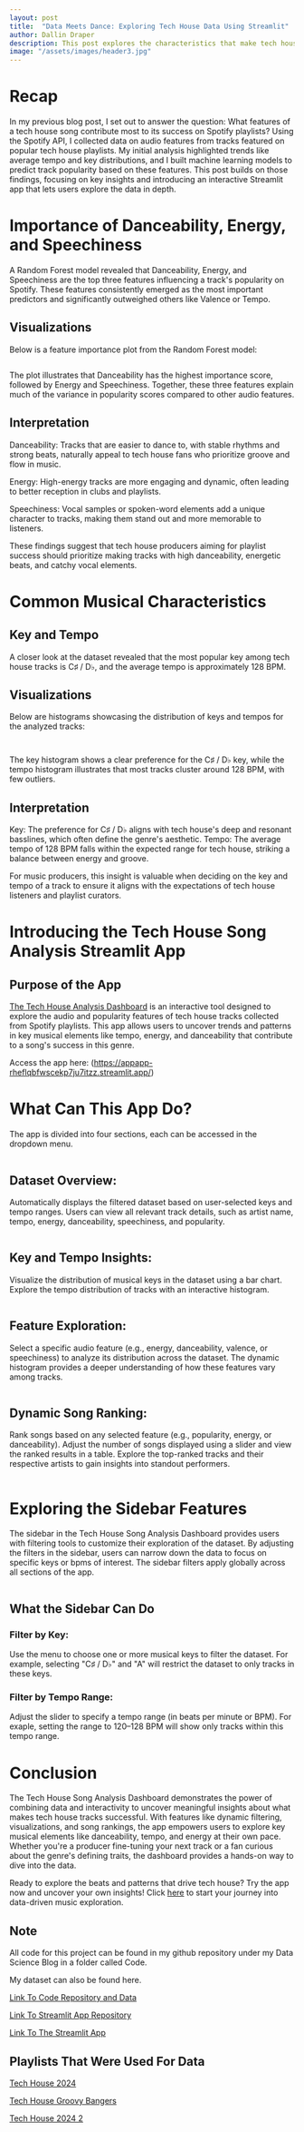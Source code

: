 ```yaml
---
layout: post
title:  "Data Meets Dance: Exploring Tech House Data Using Streamlit"
author: Dallin Draper
description: This post explores the characteristics that make tech house tracks successful, focusing on insights like the importance of danceability, energy, and tempo. It introduces an interactive Streamlit app where users can filter, visualize, and rank tracks to uncover trends and gain a deeper understanding of what defines popular tech house music. 
image: "/assets/images/header3.jpg"
---
```


# Recap

In my previous blog post, I set out to answer the question: What features of a tech house song contribute most to its success on Spotify playlists? Using the Spotify API, I collected data on audio features from tracks featured on popular tech house playlists. My initial analysis highlighted trends like average tempo and key distributions, and I built machine learning models to predict track popularity based on these features. This post builds on those findings, focusing on key insights and introducing an interactive Streamlit app that lets users explore the data in depth.

# Importance of Danceability, Energy, and Speechiness

A Random Forest model revealed that Danceability, Energy, and Speechiness are the top three features influencing a track's popularity on Spotify. These features consistently emerged as the most important predictors and significantly outweighed others like Valence or Tempo.

## Visualizations

Below is a feature importance plot from the Random Forest model:

<figure>
    <img src= "https://dallind34.github.io/Data-Science-Blog/assets/images/forest.jpg" alt="">
</figure>

The plot illustrates that Danceability has the highest importance score, followed by Energy and Speechiness. Together, these three features explain much of the variance in popularity scores compared to other audio features.

## Interpretation

Danceability: Tracks that are easier to dance to, with stable rhythms and strong beats, naturally appeal to tech house fans who prioritize groove and flow in music.

Energy: High-energy tracks are more engaging and dynamic, often leading to better reception in clubs and playlists.

Speechiness: Vocal samples or spoken-word elements add a unique character to tracks, making them stand out and more memorable to listeners.

These findings suggest that tech house producers aiming for playlist success should prioritize making tracks with high danceability, energetic beats, and catchy vocal elements.

# Common Musical Characteristics

## Key and Tempo

A closer look at the dataset revealed that the most popular key among tech house tracks is C♯ / D♭, and the average tempo is approximately 128 BPM. 

## Visualizations

Below are histograms showcasing the distribution of keys and tempos for the analyzed tracks:

<figure>
    <img src= "https://dallind34.github.io/Data-Science-Blog/assets/images/key.jpg" alt="">
</figure>

<figure>
    <img src= "https://dallind34.github.io/Data-Science-Blog/assets/images/tempo.jpg" alt="">
</figure>


The key histogram shows a clear preference for the C♯ / D♭ key, while the tempo histogram illustrates that most tracks cluster around 128 BPM, with few outliers.

## Interpretation

Key: The preference for C♯ / D♭ aligns with tech house's deep and resonant basslines, which often define the genre's aesthetic.
Tempo: The average tempo of 128 BPM falls within the expected range for tech house, striking a balance between energy and groove.

For music producers, this insight is valuable when deciding on the key and tempo of a track to ensure it aligns with the expectations of tech house listeners and playlist curators.


# Introducing the Tech House Song Analysis Streamlit App

## Purpose of the App

[The Tech House Analysis Dashboard](https://appapp-rheflqbfwscekp7ju7itzz.streamlit.app/) is an interactive tool designed to explore the audio and popularity features of tech house tracks collected from Spotify playlists. This app allows users to uncover trends and patterns in key musical elements like tempo, energy, and danceability that contribute to a song's success in this genre. 

Access the app here: (https://appapp-rheflqbfwscekp7ju7itzz.streamlit.app/)

# What Can This App Do?

The app is divided into four sections, each can be accessed in the dropdown menu.

<figure>
    <img src= "https://dallind34.github.io/Data-Science-Blog/assets/images/dropdown.jpg" alt="">
</figure>

## Dataset Overview:

Automatically displays the filtered dataset based on user-selected keys and tempo ranges.
Users can view all relevant track details, such as artist name, tempo, energy, danceability, speechiness, and popularity.

<figure>
    <img src= "https://dallind34.github.io/Data-Science-Blog/assets/images/dataset.jpg" alt="">
</figure>

## Key and Tempo Insights:

Visualize the distribution of musical keys in the dataset using a bar chart.
Explore the tempo distribution of tracks with an interactive histogram.

<figure>
    <img src= "https://dallind34.github.io/Data-Science-Blog/assets/images/dist.jpg" alt="">
</figure>

## Feature Exploration:

Select a specific audio feature (e.g., energy, danceability, valence, or speechiness) to analyze its distribution across the dataset.
The dynamic histogram provides a deeper understanding of how these features vary among tracks.

<figure>
    <img src= "https://dallind34.github.io/Data-Science-Blog/assets/images/feature.jpg" alt="">
</figure>

## Dynamic Song Ranking:

Rank songs based on any selected feature (e.g., popularity, energy, or danceability).
Adjust the number of songs displayed using a slider and view the ranked results in a table.
Explore the top-ranked tracks and their respective artists to gain insights into standout performers.

<figure>
    <img src= "https://dallind34.github.io/Data-Science-Blog/assets/images/ranking.jpg" alt="">
</figure>

# Exploring the Sidebar Features

The sidebar in the Tech House Song Analysis Dashboard provides users with filtering tools to customize their exploration of the dataset. By adjusting the filters in the sidebar, users can narrow down the data to focus on specific keys or bpms of interest. The sidebar filters apply globally across all sections of the app.

<figure>
    <img src= "https://dallind34.github.io/Data-Science-Blog/assets/images/sidebar.jpg" alt="">
</figure>

## What the Sidebar Can Do

### Filter by Key:

Use the menu to choose one or more musical keys to filter the dataset.
For example, selecting "C♯ / D♭" and "A" will restrict the dataset to only tracks in these keys.

### Filter by Tempo Range:

Adjust the slider to specify a tempo range (in beats per minute or BPM).
For exaple, setting the range to 120–128 BPM will show only tracks within this tempo range.

# Conclusion

The Tech House Song Analysis Dashboard demonstrates the power of combining data and interactivity to uncover meaningful insights about what makes tech house tracks successful. With features like dynamic filtering, visualizations, and song rankings, the app empowers users to explore key musical elements like danceability, tempo, and energy at their own pace. Whether you're a producer fine-tuning your next track or a fan curious about the genre's defining traits, the dashboard provides a hands-on way to dive into the data.

Ready to explore the beats and patterns that drive tech house? Try the app now and uncover your own insights! Click [here](https://appapp-rheflqbfwscekp7ju7itzz.streamlit.app/) to start your journey into data-driven music exploration.

## Note

All code for this project can be found in my github repository under my Data Science Blog in a folder called Code.

My dataset can also be found here.

[Link To Code Repository and Data](https://github.com/dallind34/Data-Science-Blog/tree/main/code/API%20Project%20-%20Tech%20House)

[Link To Streamlit App Repository](https://github.com/dallind34/Tech_House_Streamlit)

[Link To The Streamlit App](https://appapp-rheflqbfwscekp7ju7itzz.streamlit.app/)

## Playlists That Were Used For Data

[Tech House 2024](https://open.spotify.com/playlist/7nppx7uLgcmkZHg70HNfOk?si=ea865142872049e8)

[Tech House Groovy Bangers](https://open.spotify.com/playlist/0TOtvml0WfdY0OK6hcB0uV?si=4b0995f26c254200)

[Tech House 2024 2](https://open.spotify.com/playlist/6jCgabXrYUjqdaF0ozKkTj?si=44aef1bd236e432c)